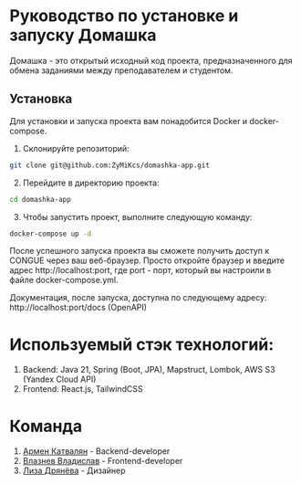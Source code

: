 # Руководство по установке и запуску Домашка

Домашка - это открытый исходный код проекта, предназначенного для обмена заданиями между преподавателем и студентом.

## Установка

Для установки и запуска проекта вам понадобится Docker и docker-compose.

1. Склонируйте репозиторий:

```bash
git clone git@github.com:ZyMiKcs/domashka-app.git
```
2. Перейдите в директорию проекта:

```bash
cd domashka-app
```
3. Чтобы запустить проект, выполните следующую команду:
```bash
docker-compose up -d
```
После успешного запуска проекта вы сможете получить доступ к CONGUE через ваш веб-браузер.
Просто откройте браузер и введите адрес http://localhost:port, где port - порт, который вы настроили в файле docker-compose.yml.

Документация, после запуска, доступна по следующему адресу: http://localhost:port/docs (OpenAPI)

# Используемый стэк технологий:
1. Backend: Java 21, Spring (Boot, JPA), Mapstruct, Lombok, AWS S3 (Yandex Cloud API)
2. Frontend: React.js, TailwindCSS

# Команда
1. [Армен Катвалян](https://github.com/breannly) - Backend-developer
2. [Влазнев Владислав](https://github.com/ZyMiKcs) - Frontend-developer
3. [Лиза Дрянёва](https://t.me/liza_dryaneva) - Дизайнер
